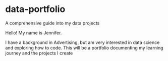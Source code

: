 # data-portfolio
A comprehensive guide into my data projects

Hello! My name is Jennifer. 

I have a background in Advertising, but am very interested in data science and exploring how to code. This will be a portfolio documenting my learning journey and the projects 
I create 
